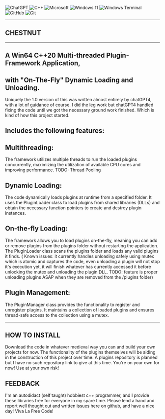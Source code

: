 ![ChatGPT](https://img.shields.io/badge/chatGPT-74aa9c?style=for-the-badge&logo=openai&logoColor=white) ![C++](https://img.shields.io/badge/c++-%2300599C.svg?style=for-the-badge&logo=c%2B%2B&logoColor=white) ![Microsoft](https://img.shields.io/badge/Microsoft-0078D4?style=for-the-badge&logo=microsoft&logoColor=white) ![Windows 11](https://img.shields.io/badge/Windows%2011-%230079d5.svg?style=for-the-badge&logo=Windows%2011&logoColor=white) ![Windows Terminal](https://img.shields.io/badge/Windows%20Terminal-%234D4D4D.svg?style=for-the-badge&logo=windows-terminal&logoColor=white) ![GitHub](https://img.shields.io/badge/github-%23121011.svg?style=for-the-badge&logo=github&logoColor=white) ![Git](https://img.shields.io/badge/git-%23F05033.svg?style=for-the-badge&logo=git&logoColor=white)

--------------------
   CHESTNUT       
--------------------
--------------------
A Win64 C++20 Multi-threaded Plugin-Framework Application,
--------------------
with "On-The-Fly" Dynamic Loading and Unloading.    
--------------------

Uniquely the 1.0 version of this was written almost entirely by chatGPT4, with a lot of guidance of course. I did the leg work but chatGPT4 handled fixing the code until we got the necessary ground work finished. Which is kind of how this project started.


Includes the following features: 
--------------------

Multithreading: 
--------------------
 The framework utilizes multiple threads to run the loaded plugins concurrently, maximizing the utilization of available CPU cores and improving performance. TODO: Thread Pooling

Dynamic Loading: 
--------------------
 The code dynamically loads plugins at runtime from a specified folder. It uses the PluginLoader class to load plugins from shared libraries (DLLs) and obtain the necessary function pointers to create and destroy plugin instances.

On-the-fly Loading:
--------------------
 The framework allows you to load plugins on-the-fly, meaning you can add or remove plugins from the plugins folder without restarting the application. The PluginLoader class scans the plugins folder and loads any valid plugins it finds. ( Known issues: it currently handles unloading safely using mutex which is atomic and captures the code, even unloading a plugin will not stop it's execution yet, it will finish whatever has currently accessed it before unlocking the mutex and unloading the plugin DLL. TODO: feature is proper unloading plugins ASAP when they are removed from the /plugins folder)

Plugin Management:
--------------------
 The PluginManager class provides the functionality to register and unregister plugins. It maintains a collection of loaded plugins and ensures thread-safe access to the collection using a mutex.



--------------------
HOW TO INSTALL
--------------------

Download the code in whatever medieval way you can and build your own projects for now. The functionality of the plugins themselves will be aiding in the construction of this project over time.
A plugins repository is planned but I have no such repository link to give at this time. You're on your own for now! Use at your own risk!



FEEDBACK
--------------------
I'm an autodidact (self taught) hobbiest c++ programmer, and I provide these libraries free for everyone in my spare time.
Please lend a hand and report well thought out and written issues here on github, and have a nice day! Viva La Free Code!
